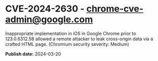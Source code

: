 # CVE-2024-2630 - chrome-cve-admin@google.com

Inappropriate implementation in iOS in Google Chrome prior to 123.0.6312.58 allowed a remote attacker to leak cross-origin data via a crafted HTML page. (Chromium security severity: Medium)

**Publish date:** 2024-03-20
